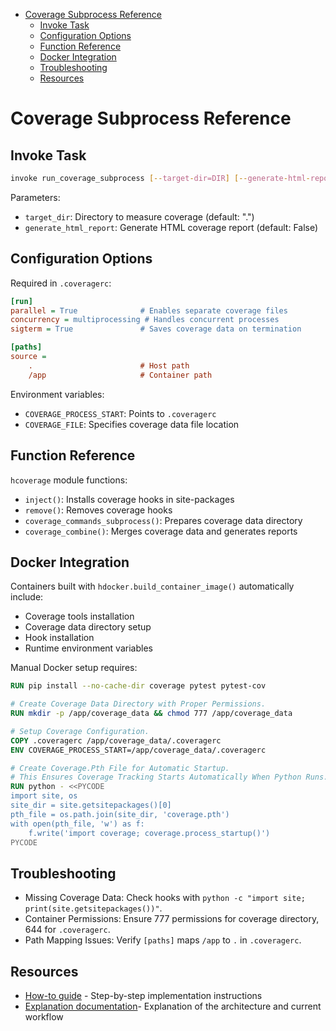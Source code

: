 <!-- toc -->

- [Coverage Subprocess Reference](#coverage-subprocess-reference)
  * [Invoke Task](#invoke-task)
  * [Configuration Options](#configuration-options)
  * [Function Reference](#function-reference)
  * [Docker Integration](#docker-integration)
  * [Troubleshooting](#troubleshooting)
  * [Resources](#resources)

<!-- tocstop -->

# Coverage Subprocess Reference

## Invoke Task

```bash
invoke run_coverage_subprocess [--target-dir=DIR] [--generate-html-report]
```

Parameters:

- `target_dir`: Directory to measure coverage (default: ".")
- `generate_html_report`: Generate HTML coverage report (default: False)

## Configuration Options

Required in `.coveragerc`:

```ini
[run]
parallel = True              # Enables separate coverage files
concurrency = multiprocessing # Handles concurrent processes
sigterm = True               # Saves coverage data on termination

[paths]
source =
    .                        # Host path
    /app                     # Container path
```

Environment variables:

- `COVERAGE_PROCESS_START`: Points to `.coveragerc`
- `COVERAGE_FILE`: Specifies coverage data file location

## Function Reference

`hcoverage` module functions:

- `inject()`: Installs coverage hooks in site-packages
- `remove()`: Removes coverage hooks
- `coverage_commands_subprocess()`: Prepares coverage data directory
- `coverage_combine()`: Merges coverage data and generates reports

## Docker Integration

Containers built with `hdocker.build_container_image()` automatically include:

- Coverage tools installation
- Coverage data directory setup
- Hook installation
- Runtime environment variables

Manual Docker setup requires:

```dockerfile
RUN pip install --no-cache-dir coverage pytest pytest-cov

# Create Coverage Data Directory with Proper Permissions.
RUN mkdir -p /app/coverage_data && chmod 777 /app/coverage_data

# Setup Coverage Configuration.
COPY .coveragerc /app/coverage_data/.coveragerc
ENV COVERAGE_PROCESS_START=/app/coverage_data/.coveragerc

# Create Coverage.Pth File for Automatic Startup.
# This Ensures Coverage Tracking Starts Automatically When Python Runs.
RUN python - <<PYCODE
import site, os
site_dir = site.getsitepackages()[0]
pth_file = os.path.join(site_dir, 'coverage.pth')
with open(pth_file, 'w') as f:
    f.write('import coverage; coverage.process_startup()')
PYCODE
```

## Troubleshooting

- Missing Coverage Data: Check hooks with
  `python -c "import site; print(site.getsitepackages())"`.
- Container Permissions: Ensure 777 permissions for coverage directory, 644 for
  `.coveragerc`.
- Path Mapping Issues: Verify `[paths]` maps `/app` to `.` in `.coveragerc`.

## Resources

- [How-to guide](/docs/tools/all.code_coverage_subprocess.how_to_guide.md) -
  Step-by-step implementation instructions
- [Explanation documentation](/docs/tools/all.code_coverage_subprocess.explanation.md)-
  Explanation of the architecture and current workflow
